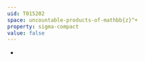 ```yaml
---
uid: T015202
space: uncountable-products-of-mathbb{z}^+
property: sigma-compact
value: false
---
```

-

